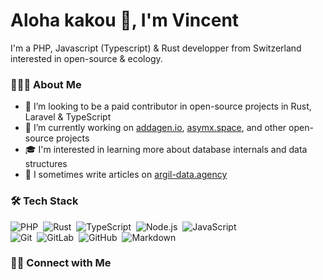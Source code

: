 # Aloha kakou 👋, I'm Vincent

I'm a PHP, Javascript (Typescript) & Rust developper from Switzerland interested in open-source & ecology.

### 👨🏻‍💻 About Me

- 👯 I’m looking to be a paid contributor in open-source projects in Rust, Laravel & TypeScript
- 🔭 I’m currently working on [addagen.io](https://addagen.io), [asymx.space](https://asymx.space), and other open-source projects
- 🎓  I'm interested in learning more about database internals and data structures
- 📝 I sometimes write articles on [argil-data.agency](https://argil-data.agency/journal)

### 🛠 Tech Stack

![PHP](https://img.shields.io/badge/-PHP-05122A?style=flat&logo=php)&nbsp;
![Rust](https://img.shields.io/badge/-Rust-05122A?style=flat&logo=rust)&nbsp;
![TypeScript](https://img.shields.io/badge/-TypeScript-05122A?style=flat&logo=typescript)&nbsp;
![Node.js](https://img.shields.io/badge/-Node.js-05122A?style=flat&logo=node.js)&nbsp;
![JavaScript](https://img.shields.io/badge/-JavaScript-05122A?style=flat&logo=javascript)\
![Git](https://img.shields.io/badge/-Git-05122A?style=flat&logo=git)&nbsp;
![GitLab](https://img.shields.io/badge/-GitLab-05122A?style=flat&logo=gitlab)&nbsp;
![GitHub](https://img.shields.io/badge/-GitHub-05122A?style=flat&logo=github)&nbsp;
![Markdown](https://img.shields.io/badge/-Markdown-05122A?style=flat&logo=markdown)

### 🤝🏻 Connect with Me

<p>
  <a href="https://github.com/delwwwinc">
    <!-- <img src="https://img.shields.io/badge/-adriantombu-100000?style=flat&logo=github&logoColor=white"/> -->
</a>
  <a href="https://linkedin.com/in/vincentdelaleu">
    <!-- <img src="https://img.shields.io/badge/-adriantombu-0077B5?style=flat&logo=linkedin&logoColor=white"/> -->
  </a>
  <a href="https://fosstodon.org/@at">
    <!-- <img src="https://img.shields.io/badge/-at@fosstodon.org-6364ff?style=flat&logo=Mastodon&logoColor=white"/> -->
  </a>
</p>


<!--
**delvvince/delvvince** is a ✨ _special_ ✨ repository because its `README.md` (this file) appears on your GitHub profile.

Here are some ideas to get you started:

- 🔭 I’m currently working on ...
- 🌱 I’m currently learning ...
- 👯 I’m looking to collaborate on ...
- 🤔 I’m looking for help with ...
- 💬 Ask me about ...
- 📫 How to reach me: ...
- 😄 Pronouns: ...
- ⚡ Fun fact: ...
-->
